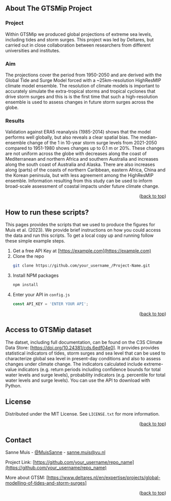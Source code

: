 <!-- Improved compatibility of back to top link: See: https://github.com/othneildrew/Best-README-Template/pull/73 -->
<a name="readme-top"></a>
<!--
-->

<!-- ABOUT THE PROJECT -->
## About The GTSMip Project
### Project
Within GTSMip we produced global projections of extreme sea levels, including tides and storm surges. This project was led by Deltares, but carried out in close collaboration between researchers from different universities and institutes. 

### Aim
The projections cover the period from 1950-2050 and are derived with the Global Tide and Surge Model forced with a ~25km-resolution HighResMIP climate model ensemble. The resolution of climate models is important to accurately simulate the extra-tropical storms and tropical cyclones that drive storm surges and this is is the first time that such a high-resolution ensemble is used to assess changes in future storm surges across the globe. 

### Results
Validation against ERA5 reanalysis (1985-2014) shows that the model performs well globally, but also reveals a clear spatial bias. The median-ensemble change of the 1 in 10-year storm surge levels from 2021-2050 compared to 1951-1980 shows changes up to 0.1 m or 20%. These changes are not uniform across the globe with decreases along the coast of Mediterranean and northern Africa and southern Australia and increases along the south coast of Australia and Alaska. There are also increases along (parts) of the coasts of northern Caribbean, eastern Africa, China and the Korean peninsula, but with less agreement among the HighResMIP ensemble. Information resulting from this study can be used to inform broad-scale assessment of coastal impacts under future climate change.

<p align="right">(<a href="#readme-top">back to top</a>)</p>

## How to run these scripts? 
This pages provides the scripts that we used to produce the figures for Muis et al. (2023). We provide brief instructions on how you could access the data and run this scripts. 
To get a local copy up and running follow these simple example steps.

1. Get a free API Key at [https://example.com](https://example.com)
2. Clone the repo
   ```sh
   git clone https://github.com/your_username_/Project-Name.git
   ```
3. Install NPM packages
   ```sh
   npm install
   ```
4. Enter your API in `config.js`
   ```js
   const API_KEY = 'ENTER YOUR API';
   ```

<p align="right">(<a href="#readme-top">back to top</a>)</p>

## Access to GTSMip dataset
The datset, including full documentation, can be found on the C3S Climate Data Store: [https://doi.org/10.24381/cds.6edf04e0]. It provides provides statistical indicators of tides, storm surges and sea level that can be used to characterize global sea level in present-day conditions and also to assess changes under climate change. The indicators calculated include extreme-value indicators (e.g. return periods including confidence bounds for total water levels and surge levels), probability indicators (e.g. percentile for total water levels and surge levels). You can use the API to download with Python.

<!-- LICENSE -->
## License
Distributed under the MIT License. See `LICENSE.txt` for more information.

<p align="right">(<a href="#readme-top">back to top</a>)</p>


<!-- CONTACT -->
## Contact

Sanne Muis - [@MuisSanne](https://twitter.com/MuisSanne) - sanne.muis@vu.nl

Project Link: [https://github.com/your_username/repo_name](https://github.com/your_username/repo_name)

More about GTSM: [https://www.deltares.nl/en/expertise/projects/global-modelling-of-tides-and-storm-surges]

<p align="right">(<a href="#readme-top">back to top</a>)</p>
